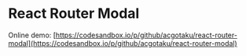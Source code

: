 # React Router Modal

Online demo: [https://codesandbox.io/p/github/acgotaku/react-router-modal](https://codesandbox.io/p/github/acgotaku/react-router-modal)
